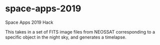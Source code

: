 # space-apps-2019
Space Apps 2019 Hack

This takes in a set of FITS image files from NEOSSAT corresponding to a specific object in the night sky, and generates a timelapse.
